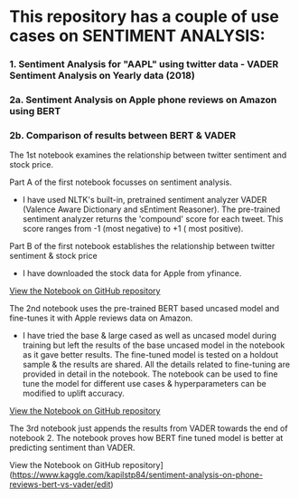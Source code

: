 # This repository has a couple of use cases on SENTIMENT ANALYSIS:

### 1. Sentiment Analysis for "AAPL" using twitter data - VADER Sentiment Analysis on Yearly data (2018)
### 2a. Sentiment Analysis on Apple phone reviews on Amazon using BERT
### 2b. Comparison of results between BERT & VADER

The 1st notebook examines the relationship between twitter sentiment and stock price.

Part A of the first notebook focusses on sentiment analysis.

- I have used NLTK's built-in, pretrained sentiment analyzer VADER (Valence Aware Dictionary and sEntiment Reasoner).
The pre-trained sentiment analyzer returns the 'compound' score for each tweet. This score ranges from -1 (most negative) to +1 ( most positive).

Part B of the first notebook establishes the relationship between twitter sentiment & stock price

- I have downloaded the stock data for Apple from yfinance.

[View the Notebook on GitHub repository](https://github.com/kapil-git-tech/Sentiment_Analysis/blob/main/sentiment-analysis-with-twitter-data-for-apple.ipynb)

The 2nd notebook uses the pre-trained BERT based uncased model and fine-tunes it with Apple reviews data on Amazon.
- I have tried the base & large cased as well as uncased model during training but left the results of the base uncased model in the notebook as it gave better results.
The fine-tuned model is tested on a holdout sample & the results are shared. All the details related to fine-tuning are provided in detail in the notebook.
The notebook can be used to fine tune the model for different use cases & hyperparameters can be modified to uplift accuracy.

[View the Notebook on GitHub repository](https://github.com/kapil-git-tech/Sentiment_Analysis/blob/main/sentiment-analysis-on-phone-reviews-bert-use-case.ipynb)

The 3rd notebook just appends the results from VADER towards the end of notebook 2. The notebook proves how BERT fine tuned model is better at predicting sentiment than VADER.

View the Notebook on GitHub repository](https://www.kaggle.com/kapilstp84/sentiment-analysis-on-phone-reviews-bert-vs-vader/edit)